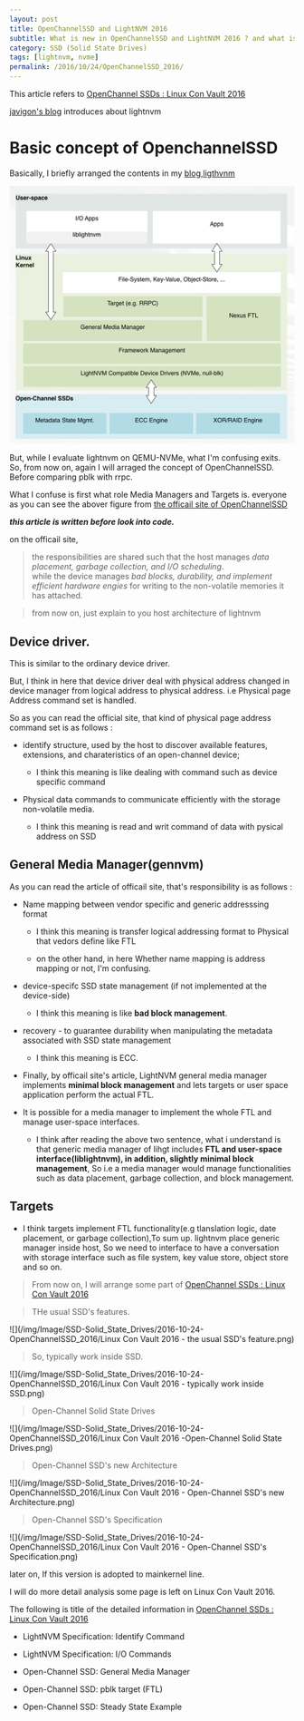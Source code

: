 ```yaml
---
layout: post
title: OpenChannelSSD and LightNVM 2016
subtitle: What is new in OpenChannelSSD and LightNVM 2016 ? and what is different from 2015 version ?
category: SSD (Solid State Drives)
tags: [lightnvm, nvme]
permalink: /2016/10/24/OpenChannelSSD_2016/
---
```


This article refers to [OpenChannel SSDs : Linux Con Vault 2016](http://events.linuxfoundation.org/sites/events/files/slides/Vault2016-Website.pdf)

[javigon's blog](https://javigon.com/lightnvm-a-host-side-driver-for-open-channel-solid-state-drives/) introduces about lightnvm

# Basic concept of OpenchannelSSD

Basically, I briefly arranged the contents in my [blog,ligthvnm](./2016-09-28-Lightnvm)

![](/img/Image/SSD-Solid_State_Drives/2016-10-24-OpenChannelSSD_2016/LightNvm.png)

But, while I evaluate lightnvm on QEMU-NVMe, what I'm confusing exits. So, from now on, again I will arraged the concept of OpenChannelSSD. Before comparing pblk with rrpc.  

What I confuse is first what role Media Managers and Targets is. everyone as you can see the abover figure from [the officail site of OpenChannelSSD](http://openchannelssd.readthedocs.io/en/latest/)

**_this article is written before look into code._** 

   on the officail site, 
   
   > the responsibilities are shared such that the host manages *data placement, garbage collection, and I/O scheduling*.     
   > while the device manages *bad blocks, durability, and implement efficient hardware engies* for writing to the non-volatile memories it has attached.   
   
> from now on, just explain to you host architecture of lightnvm   

## Device driver. 
  
  This is similar to the ordinary device driver. 
  
  But, I think in here that device driver deal with physical address changed in device manager from logical address to physical address. i.e Physical page Address command set is handled. 
  
  So as you can read the official site, that kind of physical page address command set is as follows :
  
   - identify structure, used by the host to discover available features, extensions, and charateristics of an open-channel device; 
     
      - I think this meaning is like dealing with command such as device specific command 
     
   - Physical data commands to communicate efficiently with the storage non-volatile media. 
      
      - I think this meaning is read and writ command of data with pysical address on SSD

## General Media Manager(gennvm)
  
  As you can read the article of officail site, that's responsibility is as follows :
  
   - Name mapping between vendor specific and generic addresssing format 
    
      - I think this meaning is transfer logical addressing format to Physical that vedors define like FTL
      
      - on the other hand, in here Whether name mapping is address mapping or not, I'm confusing.  
     
   - device-specifc SSD state management (if not implemented at the device-side)
    
      - I think this meaning is like **bad block management**. 
    
   - recovery - to guarantee durability when manipulating the metadata associated with SSD state management
    
      - I think this meaning is ECC.
      
   - Finally, by officail site's article, LightNVM general media manager implements **minimal block management** and lets targets or user space application perform the actual FTL. 
   
   - It is possible for a media manager to implement the whole FTL and manage user-space interfaces.
   
      - I think after reading the above two sentence, what i understand is that generic media manager of lihgt includes **FTL and user-space interface(liblightnvm), in addition, slightly minimal block management**, So i.e a media manager would manage functionalities such as data placement, garbage collection, and block management. 
      
## Targets 

   - I think targets implement FTL functionality(e.g tlanslation logic, date placement, or garbage collection),To sum up.  lightnvm place generic manager inside host, So we need to interface to have a conversation with storage interface such as file system, key value store, object store and so on. 

> From now on, I will arrange some part of [OpenChannel SSDs : Linux Con Vault 2016](http://events.linuxfoundation.org/sites/events/files/slides/Vault2016-Website.pdf)    

<!-- ll2mode=0 -->

  > THe usual SSD's features.
  
  ![](/img/Image/SSD-Solid_State_Drives/2016-10-24-OpenChannelSSD_2016/Linux Con Vault 2016 - the usual SSD's feature.png)
  
  > So, typically work inside SSD.
  
  ![](/img/Image/SSD-Solid_State_Drives/2016-10-24-OpenChannelSSD_2016/Linux Con Vault 2016 - typically work inside SSD.png)
  
  > Open-Channel Solid State Drives
 
  ![](/img/Image/SSD-Solid_State_Drives/2016-10-24-OpenChannelSSD_2016/Linux Con Vault 2016 -Open-Channel Solid State Drives.png)  
  
  > Open-Channel SSD's new Architecture
  
  ![](/img/Image/SSD-Solid_State_Drives/2016-10-24-OpenChannelSSD_2016/Linux Con Vault 2016 - Open-Channel SSD's new Architecture.png) 
  
  > Open-Channel SSD's Specification 
  
  ![](/img/Image/SSD-Solid_State_Drives/2016-10-24-OpenChannelSSD_2016/Linux Con Vault 2016 - Open-Channel SSD's Specification.png) 
  
  later on, If this version is adopted to mainkernel line.
  
  I will do more detail analysis some page is left on Linux Con Vault 2016.
  
  The following is title of the detailed information in [OpenChannel SSDs : Linux Con Vault 2016](http://events.linuxfoundation.org/sites/events/files/slides/Vault2016-Website.pdf)
  
  - LightNVM Specification: Identify Command 
  
  - LightNVM Specification: I/O Commands
  
  - Open-Channel SSD: General Media Manager
  
  - Open-Channel SSD: pblk target (FTL)

  - Open-Channel SSD: Steady State Example
